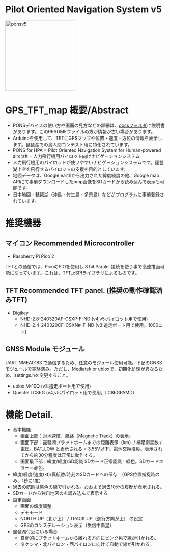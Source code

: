 # Pilot Oriented Navigation System v5
<img width="220" alt="ponsv5" src="https://github.com/user-attachments/assets/42279b57-4c61-43eb-a7d4-d60ea7dddddf" />

# GPS_TFT_map 概要/Abstract
 * PONSデバイスの使い方や画面の見方などの詳細は、[docsフォルダ](docs)に説明書があります。このREADMEファイルの方が情報が古い場合があります。
 * Arduinoを使用して、TFTにGPSマップや位置・速度・方位の情報を表示します。琵琶湖での鳥人間コンテスト用に特化されています。
 * PONS for HPA = Pilot Oriented Navigation System for Human-powered aircraft = 人力飛行機用パイロット向けナビゲーションシステム
 * 人力飛行機用のパイロットが使いやすいナビゲーションシステムです。琵琶湖上空を飛行するパイロットの支援を目的としています。
 * 地図データは、Google earthから出力された緯度経度の他、Google map APIにて事前ダウンロードしたbmp画像をSDカードから読み込んで表示も可能です。
 * 日本地図・琵琶湖（沖島・竹生島・多景島）などがプログラムに事前登録されています。


# 推奨機器
## マイコン  Recommended Microcontroller
 * Raspberry Pi Pico 2
   
 TFTとの通信では、PicoのPIOを使用し 8 bit Paralel 接続を使う事で高速描画可能になっています。これは、TFT_eSPIライブラリによるものです。

## TFT  Recommended TFT panel. (推奨の動作確認済みTFT)
 * Digikey
   * NHD-2.8-240320AF-CSXP-F-ND (v4,v5:パイロット用で使用)
   * NHD-2.4-240320CF-CSXN#-F-ND (v3:追走ボート用で使用。1000ニト)

## GNSS Module モジュール
 UART NMEA0183 で通信するため、任意のモジュール使用可能。下記のGNSSモジュールで実験済み。ただし、Mediatek or ubloxで、初期化処理が異なるため、settings.hを変更すること。
 * ublox M-10Q (v3:追走ボート用で使用)
 * Quectel LC86G (v4,v5:パイロット用で使用。LC86GPAMD)

# 機能 Detail.
 * 基本機能
    * 画面上部：対地速度、航路（Magnetic Track）の表示。
    * 画面下部：琵琶湖プラットホームまでの距離表示（km）/ 補足衛星数 / 電圧。BAT_LOW と表示される = 3.55V以下。電池交換推奨。表示されてから約30分程度は正常に動作する。
    * 画面最下部：緯度/経度/SD認識 SDカード正常認識＝緑色。SDカードエラー＝赤色。
 * 緯度/経度/速度(kt)/真航跡/時刻のSDカードへの保存　（GPS位置捕捉時のみ、1秒に1度）
 * 過去の航跡は黒色の線で引かれる。おおよそ過去10分の履歴が表示される。
 * SDカードから独自地図のを読み込んで表示する
 * 設定画面
    * 画面の輝度調整
    * デモモード
    * NORTH UP（北が上） / TRACK UP（進行方向が上） の設定
    * GPSのコンステレーション表示（受信中衛星）
 * 琵琶湖付近にいる場合
    * 自動的にプラットホームから離れる方向にピンク色で線が引かれる。
    * タケシマ・北パイロン・西パイロンに向けて自動で線が引かれる。

